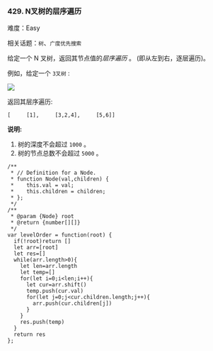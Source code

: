 ### 429. N叉树的层序遍历

难度：Easy

相关话题：`树`、`广度优先搜索`

给定一个 N 叉树，返回其节点值的*层序遍历* 。 (即从左到右，逐层遍历)。

例如，给定一个 `3叉树` :



![](https://assets.leetcode-cn.com/aliyun-lc-upload/uploads/2018/10/12/narytreeexample.png)




返回其层序遍历:



```
[     [1],     [3,2,4],     [5,6]]
```


**说明:** 

1. 树的深度不会超过 `1000` 。
2. 树的节点总数不会超过 `5000` 。




```
/**
 * // Definition for a Node.
 * function Node(val,children) {
 *    this.val = val;
 *    this.children = children;
 * };
 */
/**
 * @param {Node} root
 * @return {number[][]}
 */
var levelOrder = function(root) {
  if(!root)return []
  let arr=[root]
  let res=[]
  while(arr.length>0){
    let len=arr.length
    let temp=[]
    for(let i=0;i<len;i++){
      let cur=arr.shift()
      temp.push(cur.val)
      for(let j=0;j<cur.children.length;j++){
        arr.push(cur.children[j])
      }
    }
    res.push(temp)
  }
  return res
};



```

